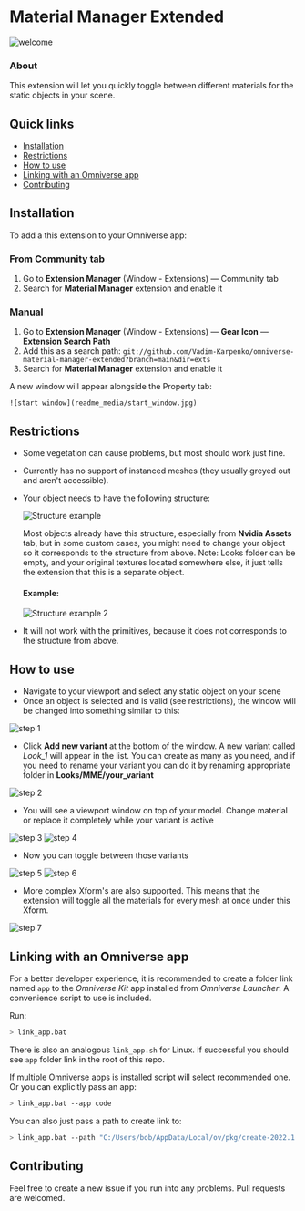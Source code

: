# Material Manager Extended
![welcome](readme_media/welcome.jpg)
### About
This extension will let you quickly toggle between different materials for the static objects in your scene.

## Quick links

* [Installation](#installation)
* [Restrictions](#restrictions)
* [How to use](#how-to-use)
* [Linking with an Omniverse app](#linking-with-an-omniverse-app)
* [Contributing](#contributing)

## Installation
To add a this extension to your Omniverse app:
### From Community tab
1. Go to **Extension Manager** (Window - Extensions) — Community tab
2. Search for **Material Manager** extension and enable it
### Manual
1. Go to **Extension Manager** (Window - Extensions) — **Gear Icon** — **Extension Search Path**
2. Add this as a search path: `git://github.com/Vadim-Karpenko/omniverse-material-manager-extended?branch=main&dir=exts`
3. Search for **Material Manager** extension and enable it

A new window will appear alongside the Property tab:


    ![start window](readme_media/start_window.jpg)

## Restrictions
- Some vegetation can cause problems, but most should work just fine. 
- Currently has no support of instanced meshes (they usually greyed out and aren't accessible).
- Your object needs to have the following structure:


    ![Structure example](readme_media/structure_example.svg)


    Most objects already have this structure, especially from **Nvidia Assets** tab, but in some custom cases, you might need to change your object so it corresponds to the structure from above. Note: Looks folder can be empty, and your original textures located somewhere else, it just tells the extension that this is a separate object.
    #### Example:


    ![Structure example 2](readme_media/structure_example2.jpg)
- It will not work with the primitives, because it does not corresponds to the structure from above. 

## How to use
- Navigate to your viewport and select any static object on your scene
- Once an object is selected and is valid (see restrictions), the window will be changed into something similar to this:


![step 1](readme_media/step1.jpg)
- Click **Add new variant** at the bottom of the window. A new variant called _Look_1_ will appear in the list. You can create as many as you need, and if you need to rename your variant you can do it by renaming appropriate folder in **Looks/MME/your_variant**


![step 2](readme_media/step2.jpg)
- You will see a viewport window on top of your model. Change material or replace it completely while your variant is active


![step 3](readme_media/step3.jpg) ![step 4](readme_media/step4.jpg)


- Now you can toggle between those variants


![step 5](readme_media/step5.jpg) ![step 6](readme_media/step6.jpg)


- More complex Xform's are also supported. This means that the extension will toggle all the materials for every mesh at once under this Xform.


![step 7](readme_media/step7.jpg)


## Linking with an Omniverse app

For a better developer experience, it is recommended to create a folder link named `app` to the *Omniverse Kit* app installed from *Omniverse Launcher*. A convenience script to use is included.

Run:

```bash
> link_app.bat
```

There is also an analogous `link_app.sh` for Linux. If successful you should see `app` folder link in the root of this repo.

If multiple Omniverse apps is installed script will select recommended one. Or you can explicitly pass an app:

```bash
> link_app.bat --app code
```

You can also just pass a path to create link to:

```bash
> link_app.bat --path "C:/Users/bob/AppData/Local/ov/pkg/create-2022.1.3"
```


## Contributing
Feel free to create a new issue if you run into any problems. Pull requests are welcomed.
